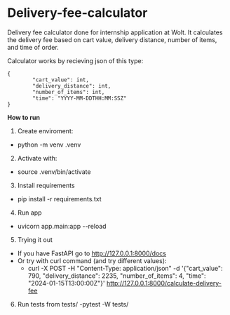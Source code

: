 # Delivery-fee-calculator
Delivery fee calculator done for internship application at Wolt.
It calculates the delivery fee based on cart value, delivery distance, number of items, and time of order.

Calculator works by recieving json of this type:
```
{
		"cart_value": int,
		"delivery_distance": int,
		"number_of_items": int,
		"time": "YYYY-MM-DDTHH:MM:SSZ"
}
```

**How to run**

1. Create enviroment:
- python -m venv .venv

2. Activate with:
- source .venv/bin/activate

3. Install requirements
- pip install -r requirements.txt

4. Run app
- uvicorn app.main:app --reload

5. Trying it out
- If you have FastAPI go to http://127.0.0.1:8000/docs
- Or try with curl command (and try different values):
  - curl -X POST -H "Content-Type: application/json" -d '{"cart_value": 790, "delivery_distance": 2235, "number_of_items": 4, "time": "2024-01-15T13:00:00Z"}' http://127.0.0.1:8000/calculate-delivery-fee

6. Run tests from tests/
-pytest -W tests/

  
